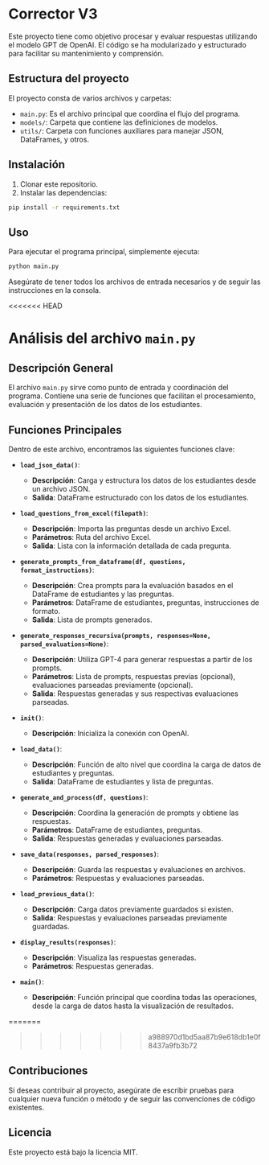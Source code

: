 
# Corrector V3

Este proyecto tiene como objetivo procesar y evaluar respuestas utilizando el modelo GPT de OpenAI. El código se ha modularizado y estructurado para facilitar su mantenimiento y comprensión.

## Estructura del proyecto

El proyecto consta de varios archivos y carpetas:

- `main.py`: Es el archivo principal que coordina el flujo del programa.
- `models/`: Carpeta que contiene las definiciones de modelos.
- `utils/`: Carpeta con funciones auxiliares para manejar JSON, DataFrames, y otros.

## Instalación

1. Clonar este repositorio.
2. Instalar las dependencias:

```bash
pip install -r requirements.txt
```

## Uso

Para ejecutar el programa principal, simplemente ejecuta:

```bash
python main.py
```

Asegúrate de tener todos los archivos de entrada necesarios y de seguir las instrucciones en la consola.

<<<<<<< HEAD
# Análisis del archivo `main.py`

## Descripción General

El archivo `main.py` sirve como punto de entrada y coordinación del programa. Contiene una serie de funciones que facilitan el procesamiento, evaluación y presentación de los datos de los estudiantes.

## Funciones Principales

Dentro de este archivo, encontramos las siguientes funciones clave:

- **`load_json_data()`**: 
    - **Descripción**: Carga y estructura los datos de los estudiantes desde un archivo JSON.
    - **Salida**: DataFrame estructurado con los datos de los estudiantes.

- **`load_questions_from_excel(filepath)`**: 
    - **Descripción**: Importa las preguntas desde un archivo Excel.
    - **Parámetros**: Ruta del archivo Excel.
    - **Salida**: Lista con la información detallada de cada pregunta.

- **`generate_prompts_from_dataframe(df, questions, format_instructions)`**: 
    - **Descripción**: Crea prompts para la evaluación basados en el DataFrame de estudiantes y las preguntas.
    - **Parámetros**: DataFrame de estudiantes, preguntas, instrucciones de formato.
    - **Salida**: Lista de prompts generados.

- **`generate_responses_recursiva(prompts, responses=None, parsed_evaluations=None)`**: 
    - **Descripción**: Utiliza GPT-4 para generar respuestas a partir de los prompts.
    - **Parámetros**: Lista de prompts, respuestas previas (opcional), evaluaciones parseadas previamente (opcional).
    - **Salida**: Respuestas generadas y sus respectivas evaluaciones parseadas.

- **`init()`**: 
    - **Descripción**: Inicializa la conexión con OpenAI.

- **`load_data()`**: 
    - **Descripción**: Función de alto nivel que coordina la carga de datos de estudiantes y preguntas.
    - **Salida**: DataFrame de estudiantes y lista de preguntas.

- **`generate_and_process(df, questions)`**: 
    - **Descripción**: Coordina la generación de prompts y obtiene las respuestas.
    - **Parámetros**: DataFrame de estudiantes, preguntas.
    - **Salida**: Respuestas generadas y evaluaciones parseadas.

- **`save_data(responses, parsed_responses)`**: 
    - **Descripción**: Guarda las respuestas y evaluaciones en archivos.
    - **Parámetros**: Respuestas y evaluaciones parseadas.

- **`load_previous_data()`**: 
    - **Descripción**: Carga datos previamente guardados si existen.
    - **Salida**: Respuestas y evaluaciones parseadas previamente guardadas.

- **`display_results(responses)`**: 
    - **Descripción**: Visualiza las respuestas generadas.
    - **Parámetros**: Respuestas generadas.

- **`main()`**: 
    - **Descripción**: Función principal que coordina todas las operaciones, desde la carga de datos hasta la visualización de resultados.

=======
>>>>>>> a988970d1bd5aa87b9e618db1e0f8437a9fb3b72
## Contribuciones

Si deseas contribuir al proyecto, asegúrate de escribir pruebas para cualquier nueva función o método y de seguir las convenciones de código existentes.

## Licencia

Este proyecto está bajo la licencia MIT.

